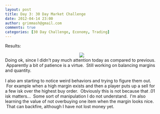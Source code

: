 ```yaml
---
layout: post
title: Day 3: 30 Day Market Challenge
date: 2012-04-14 23:00
author: grimmash@gmail.com
comments: true
categories: [30 Day Challenge, Economy, Trading]
---
```

Results:<br /><div style="clear: both; text-align: center;"><a href="http://grimmash.com/wp-content/uploads/2012/04/Day-31.png" style="margin-left: 1em; margin-right: 1em;"><img border="0" src="http://grimmash.com/wp-content/uploads/2012/04/Day-31.png" /></a></div><div style="clear: both; text-align: left;">Doing ok, since I didn't pay much attention today as compared to previous. &nbsp;Apparently a bit of patience is a virtue. &nbsp;Still working on balancing margins and quantity. &nbsp;</div><div style="clear: both; text-align: left;"><br /></div><div style="clear: both; text-align: left;">I also am starting to notice weird behaviors and trying to figure them out. &nbsp;For example when a high margin exists and then a player puts up a sell for a few isk over the highest buy order. &nbsp;Obviously this is not because that .01 isk matters... &nbsp;Some sort of manipulation I do not understand. &nbsp;I'm also learning the value of not overbuying one item when the margin looks nice. &nbsp;That can backfire, although I have not lost money yet.</div><div style="clear: both; text-align: left;"><br /></div><div style="clear: both; text-align: left;"><br /></div><br />
